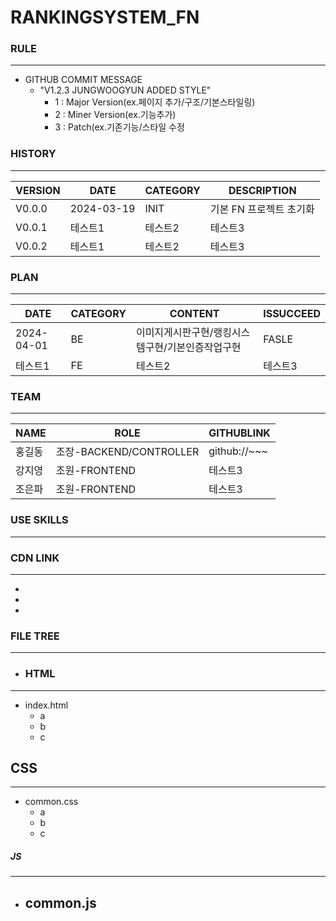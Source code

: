 # RANKINGSYSTEM_FN

### RULE
---
- GITHUB COMMIT MESSAGE
  - "V1.2.3 JUNGWOOGYUN ADDED STYLE" 
    - 1 : Major Version(ex.페이지 추가/구조/기본스타일링) 
    - 2 : Miner Version(ex.기능추가)
    - 3 : Patch(ex.기존기능/스타일 수정

### HISTORY
---
|VERSION|DATE|CATEGORY|DESCRIPTION|
|------|---|---|---|
|V0.0.0|2024-03-19|INIT|기본 FN 프로젝트 초기화|
|V0.0.1|테스트1|테스트2|테스트3|
|V0.0.2|테스트1|테스트2|테스트3|



### PLAN
---
|DATE|CATEGORY|CONTENT|ISSUCCEED|
|------|---|---|---|
|2024-04-01|BE|이미지게시판구현/랭킹시스템구현/기본인증작업구현| FASLE
|테스트1|FE|테스트2|테스트3|


### TEAM
---
|NAME|ROLE|GITHUBLINK|
|------|---|---|
|홍길동|조장-BACKEND/CONTROLLER | github://~~~
|강지영|조원-FRONTEND|테스트3|
|조은파|조원-FRONTEND|테스트3|


### USE SKILLS
---

### CDN LINK
---
-
-
-


### FILE TREE
---

- ### HTML
- ----

- index.html
  - a
  - b
  - c

## CSS
---
- common.css
  - a
  - b
  - c

##### JS
---
- common.js
  - 

  

